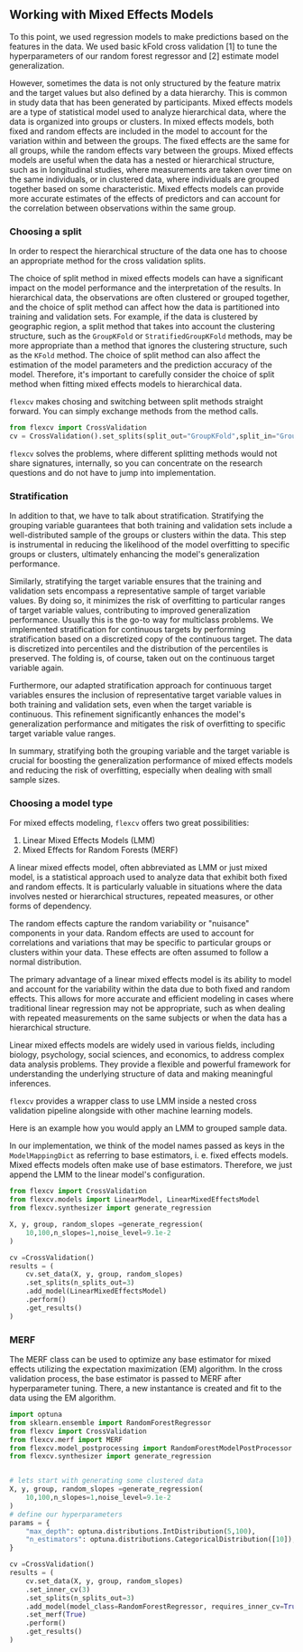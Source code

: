 ## Working with Mixed Effects Models

To this point, we used regression models to make predictions based on the features in the data. We used basic kFold cross validation [1] to tune the hyperparameters of our random forest regressor and [2] estimate model generalization.

However, sometimes the data is not only structured by the feature matrix and the target values but also defined by a data hierarchy. This is common in study data that has been generated by participants. Mixed effects models are a type of statistical model used to analyze hierarchical data, where the data is organized into groups or clusters. In mixed effects models, both fixed and random effects are included in the model to account for the variation within and between the groups. The fixed effects are the same for all groups, while the random effects vary between the groups. Mixed effects models are useful when the data has a nested or hierarchical structure, such as in longitudinal studies, where measurements are taken over time on the same individuals, or in clustered data, where individuals are grouped together based on some characteristic. Mixed effects models can provide more accurate estimates of the effects of predictors and can account for the correlation between observations within the same group.

### Choosing a split

In order to respect the hierarchical structure of the data one has to choose an appropriate method for the cross validation splits.

The choice of split method in mixed effects models can have a significant impact on the model performance and the interpretation of the results. In hierarchical data, the observations are often clustered or grouped together, and the choice of split method can affect how the data is partitioned into training and validation sets. For example, if the data is clustered by geographic region, a split method that takes into account the clustering structure, such as the `GroupKFold` or `StratifiedGroupKFold` methods, may be more appropriate than a method that ignores the clustering structure, such as the `KFold` method. The choice of split method can also affect the estimation of the model parameters and the prediction accuracy of the model. Therefore, it's important to carefully consider the choice of split method when fitting mixed effects models to hierarchical data.

`flexcv` makes chosing and switching between split methods straight forward. You can simply exchange methods from the method calls.

```python
from flexcv import CrossValidation
cv = CrossValidation().set_splits(split_out="GroupKFold",split_in="GroupKFold")
```

`flexcv` solves the problems, where different splitting methods would not share signatures, internally, so you can concentrate on the research questions and do not have to jump into implementation.

### Stratification

In addition to that, we have to talk about stratification. Stratifying the grouping variable guarantees that both training and validation sets include a well-distributed sample of the groups or clusters within the data. This step is instrumental in reducing the likelihood of the model overfitting to specific groups or clusters, ultimately enhancing the model's generalization performance.

Similarly, stratifying the target variable ensures that the training and validation sets encompass a representative sample of target variable values. By doing so, it minimizes the risk of overfitting to particular ranges of target variable values, contributing to improved generalization performance. Usually this is the go-to way for multiclass problems. We implemented stratification for continuous targets by performing stratification based on a discretized copy of the continuous target. The data is discretized into percentiles and the distribution of the percentiles is preserved. The folding is, of course, taken out on the continuous target variable again.

Furthermore, our adapted stratification approach for continuous target variables ensures the inclusion of representative target variable values in both training and validation sets, even when the target variable is continuous. This refinement significantly enhances the model's generalization performance and mitigates the risk of overfitting to specific target variable value ranges.

In summary, stratifying both the grouping variable and the target variable is crucial for boosting the generalization performance of mixed effects models and reducing the risk of overfitting, especially when dealing with small sample sizes.

### Choosing a model type

For mixed effects modeling, `flexcv` offers two great possibilities:

1. Linear Mixed Effects Models (LMM)
2. Mixed Effects for Random Forests (MERF)

A linear mixed effects model, often abbreviated as LMM or just mixed model, is a statistical approach used to analyze data that exhibit both fixed and random effects. It is particularly valuable in situations where the data involves nested or hierarchical structures, repeated measures, or other forms of dependency.

The random effects capture the random variability or "nuisance" components in your data. Random effects are used to account for correlations and variations that may be specific to particular groups or clusters within your data. These effects are often assumed to follow a normal distribution.

The primary advantage of a linear mixed effects model is its ability to model and account for the variability within the data due to both fixed and random effects. This allows for more accurate and efficient modeling in cases where traditional linear regression may not be appropriate, such as when dealing with repeated measurements on the same subjects or when the data has a hierarchical structure.

Linear mixed effects models are widely used in various fields, including biology, psychology, social sciences, and economics, to address complex data analysis problems. They provide a flexible and powerful framework for understanding the underlying structure of data and making meaningful inferences.

`flexcv` provides a wrapper class to use LMM inside a nested cross validation pipeline alongside with other machine learning models.

Here is an example how you would apply an LMM to grouped sample data.

In our implementation, we think of the model names passed as keys in the `ModelMappingDict` as referring to base estimators, i. e. fixed effects models. Mixed effects models often make use of base estimators. Therefore, we just append the LMM to the linear model's configuration.

```python
from flexcv import CrossValidation
from flexcv.models import LinearModel, LinearMixedEffectsModel
from flexcv.synthesizer import generate_regression

X, y, group, random_slopes =generate_regression(
    10,100,n_slopes=1,noise_level=9.1e-2
)

cv =CrossValidation()
results = (
    cv.set_data(X, y, group, random_slopes)
    .set_splits(n_splits_out=3)
    .add_model(LinearMixedEffectsModel)
    .perform()
    .get_results()
)
```

### MERF

The MERF class can be used to optimize any base estimator for mixed effects utilizing the expectation maximization (EM) algorithm. In the cross validation process, the base estimator is passed to MERF after hyperparameter tuning. There, a new instantance is created and fit to the data using the EM algorithm.

```python
import optuna
from sklearn.ensemble import RandomForestRegressor
from flexcv import CrossValidation
from flexcv.merf import MERF
from flexcv.model_postprocessing import RandomForestModelPostProcessor
from flexcv.synthesizer import generate_regression


# lets start with generating some clustered data
X, y, group, random_slopes =generate_regression(
    10,100,n_slopes=1,noise_level=9.1e-2
)
# define our hyperparameters
params = {
    "max_depth": optuna.distributions.IntDistribution(5,100),
    "n_estimators": optuna.distributions.CategoricalDistribution([10]),
}

cv =CrossValidation()
results = (
    cv.set_data(X, y, group, random_slopes)
    .set_inner_cv(3)
    .set_splits(n_splits_out=3)
    .add_model(model_class=RandomForestRegressor, requires_inner_cv=True, params=params, post_processor=RandomForestModelPostProcessor)
    .set_merf(True)
    .perform()
    .get_results()
)
```
